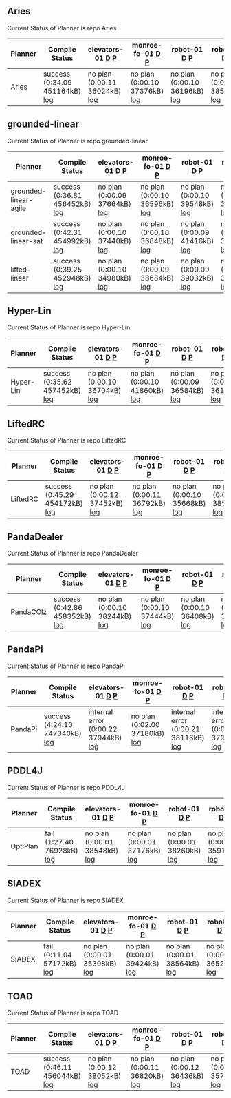 ## Aries
Current Status of Planner is repo Aries

| Planner | Compile Status | elevators-01 [D](https://ipc2023-htn.github.io/sampleProblems/elevators-01-d.hddl) [P](https://ipc2023-htn.github.io/sampleProblems/elevators-01-p.hddl) | monroe-fo-01 [D](https://ipc2023-htn.github.io/sampleProblems/monroe-fo-01-d.hddl) [P](https://ipc2023-htn.github.io/sampleProblems/monroe-fo-01-p.hddl) | robot-01 [D](https://ipc2023-htn.github.io/sampleProblems/robot-01-d.hddl) [P](https://ipc2023-htn.github.io/sampleProblems/robot-01-p.hddl) | robot-02 [D](https://ipc2023-htn.github.io/sampleProblems/robot-02-d.hddl) [P](https://ipc2023-htn.github.io/sampleProblems/robot-02-p.hddl) | snake-01 [D](https://ipc2023-htn.github.io/sampleProblems/snake-01-d.hddl) [P](https://ipc2023-htn.github.io/sampleProblems/snake-01-p.hddl) | snake-02 [D](https://ipc2023-htn.github.io/sampleProblems/snake-02-d.hddl) [P](https://ipc2023-htn.github.io/sampleProblems/snake-02-p.hddl) | transport-01 [D](https://ipc2023-htn.github.io/sampleProblems/transport-01-d.hddl) [P](https://ipc2023-htn.github.io/sampleProblems/transport-01-p.hddl) | transport-04 [D](https://ipc2023-htn.github.io/sampleProblems/transport-04-d.hddl) [P](https://ipc2023-htn.github.io/sampleProblems/transport-04-p.hddl) |
|---|---|---|---|---|---|---|---|---|---|
| Aries| success (0:34.09 451164kB) [log](https://ipc2023-htn.github.io/Aries.sif.build.log) | no plan (0:00.11 36024kB) [log](https://ipc2023-htn.github.io/Aries.sif.elevators-01.log) | no plan (0:00.10 37376kB) [log](https://ipc2023-htn.github.io/Aries.sif.monroe-fo-01.log) | no plan (0:00.10 36196kB) [log](https://ipc2023-htn.github.io/Aries.sif.robot-01.log) | no plan (0:00.09 38580kB) [log](https://ipc2023-htn.github.io/Aries.sif.robot-02.log) | no plan (0:00.08 37020kB) [log](https://ipc2023-htn.github.io/Aries.sif.snake-01.log) | no plan (0:00.09 34200kB) [log](https://ipc2023-htn.github.io/Aries.sif.snake-02.log) | no plan (0:00.10 36992kB) [log](https://ipc2023-htn.github.io/Aries.sif.transport-01.log) | no plan (0:00.11 38216kB) [log](https://ipc2023-htn.github.io/Aries.sif.transport-04.log) | 


## grounded-linear
Current Status of Planner is repo grounded-linear

| Planner | Compile Status | elevators-01 [D](https://ipc2023-htn.github.io/sampleProblems/elevators-01-d.hddl) [P](https://ipc2023-htn.github.io/sampleProblems/elevators-01-p.hddl) | monroe-fo-01 [D](https://ipc2023-htn.github.io/sampleProblems/monroe-fo-01-d.hddl) [P](https://ipc2023-htn.github.io/sampleProblems/monroe-fo-01-p.hddl) | robot-01 [D](https://ipc2023-htn.github.io/sampleProblems/robot-01-d.hddl) [P](https://ipc2023-htn.github.io/sampleProblems/robot-01-p.hddl) | robot-02 [D](https://ipc2023-htn.github.io/sampleProblems/robot-02-d.hddl) [P](https://ipc2023-htn.github.io/sampleProblems/robot-02-p.hddl) | snake-01 [D](https://ipc2023-htn.github.io/sampleProblems/snake-01-d.hddl) [P](https://ipc2023-htn.github.io/sampleProblems/snake-01-p.hddl) | snake-02 [D](https://ipc2023-htn.github.io/sampleProblems/snake-02-d.hddl) [P](https://ipc2023-htn.github.io/sampleProblems/snake-02-p.hddl) | transport-01 [D](https://ipc2023-htn.github.io/sampleProblems/transport-01-d.hddl) [P](https://ipc2023-htn.github.io/sampleProblems/transport-01-p.hddl) | transport-04 [D](https://ipc2023-htn.github.io/sampleProblems/transport-04-d.hddl) [P](https://ipc2023-htn.github.io/sampleProblems/transport-04-p.hddl) |
|---|---|---|---|---|---|---|---|---|---|
| grounded-linear-agile| success (0:36.81 456452kB) [log](https://ipc2023-htn.github.io/grounded-linear-agile.sif.build.log) | no plan (0:00.09 37664kB) [log](https://ipc2023-htn.github.io/grounded-linear-agile.sif.elevators-01.log) | no plan (0:00.10 36596kB) [log](https://ipc2023-htn.github.io/grounded-linear-agile.sif.monroe-fo-01.log) | no plan (0:00.10 39548kB) [log](https://ipc2023-htn.github.io/grounded-linear-agile.sif.robot-01.log) | no plan (0:00.10 36552kB) [log](https://ipc2023-htn.github.io/grounded-linear-agile.sif.robot-02.log) | no plan (0:00.10 36980kB) [log](https://ipc2023-htn.github.io/grounded-linear-agile.sif.snake-01.log) | no plan (0:00.08 39016kB) [log](https://ipc2023-htn.github.io/grounded-linear-agile.sif.snake-02.log) | no plan (0:00.09 39132kB) [log](https://ipc2023-htn.github.io/grounded-linear-agile.sif.transport-01.log) | no plan (0:00.09 36064kB) [log](https://ipc2023-htn.github.io/grounded-linear-agile.sif.transport-04.log) | 
| grounded-linear-sat| success (0:42.31 454992kB) [log](https://ipc2023-htn.github.io/grounded-linear-sat.sif.build.log) | no plan (0:00.10 37440kB) [log](https://ipc2023-htn.github.io/grounded-linear-sat.sif.elevators-01.log) | no plan (0:00.10 36848kB) [log](https://ipc2023-htn.github.io/grounded-linear-sat.sif.monroe-fo-01.log) | no plan (0:00.09 41416kB) [log](https://ipc2023-htn.github.io/grounded-linear-sat.sif.robot-01.log) | no plan (0:00.08 35952kB) [log](https://ipc2023-htn.github.io/grounded-linear-sat.sif.robot-02.log) | no plan (0:00.08 35452kB) [log](https://ipc2023-htn.github.io/grounded-linear-sat.sif.snake-01.log) | no plan (0:00.08 36348kB) [log](https://ipc2023-htn.github.io/grounded-linear-sat.sif.snake-02.log) | no plan (0:00.10 40512kB) [log](https://ipc2023-htn.github.io/grounded-linear-sat.sif.transport-01.log) | no plan (0:00.10 38804kB) [log](https://ipc2023-htn.github.io/grounded-linear-sat.sif.transport-04.log) | 
| lifted-linear| success (0:39.25 452948kB) [log](https://ipc2023-htn.github.io/lifted-linear.sif.build.log) | no plan (0:00.10 34980kB) [log](https://ipc2023-htn.github.io/lifted-linear.sif.elevators-01.log) | no plan (0:00.09 38684kB) [log](https://ipc2023-htn.github.io/lifted-linear.sif.monroe-fo-01.log) | no plan (0:00.09 39032kB) [log](https://ipc2023-htn.github.io/lifted-linear.sif.robot-01.log) | no plan (0:00.09 39316kB) [log](https://ipc2023-htn.github.io/lifted-linear.sif.robot-02.log) | no plan (0:00.09 38212kB) [log](https://ipc2023-htn.github.io/lifted-linear.sif.snake-01.log) | no plan (0:00.08 37956kB) [log](https://ipc2023-htn.github.io/lifted-linear.sif.snake-02.log) | no plan (0:00.09 36536kB) [log](https://ipc2023-htn.github.io/lifted-linear.sif.transport-01.log) | no plan (0:00.09 36300kB) [log](https://ipc2023-htn.github.io/lifted-linear.sif.transport-04.log) | 


## Hyper-Lin
Current Status of Planner is repo Hyper-Lin

| Planner | Compile Status | elevators-01 [D](https://ipc2023-htn.github.io/sampleProblems/elevators-01-d.hddl) [P](https://ipc2023-htn.github.io/sampleProblems/elevators-01-p.hddl) | monroe-fo-01 [D](https://ipc2023-htn.github.io/sampleProblems/monroe-fo-01-d.hddl) [P](https://ipc2023-htn.github.io/sampleProblems/monroe-fo-01-p.hddl) | robot-01 [D](https://ipc2023-htn.github.io/sampleProblems/robot-01-d.hddl) [P](https://ipc2023-htn.github.io/sampleProblems/robot-01-p.hddl) | robot-02 [D](https://ipc2023-htn.github.io/sampleProblems/robot-02-d.hddl) [P](https://ipc2023-htn.github.io/sampleProblems/robot-02-p.hddl) | snake-01 [D](https://ipc2023-htn.github.io/sampleProblems/snake-01-d.hddl) [P](https://ipc2023-htn.github.io/sampleProblems/snake-01-p.hddl) | snake-02 [D](https://ipc2023-htn.github.io/sampleProblems/snake-02-d.hddl) [P](https://ipc2023-htn.github.io/sampleProblems/snake-02-p.hddl) | transport-01 [D](https://ipc2023-htn.github.io/sampleProblems/transport-01-d.hddl) [P](https://ipc2023-htn.github.io/sampleProblems/transport-01-p.hddl) | transport-04 [D](https://ipc2023-htn.github.io/sampleProblems/transport-04-d.hddl) [P](https://ipc2023-htn.github.io/sampleProblems/transport-04-p.hddl) |
|---|---|---|---|---|---|---|---|---|---|
| Hyper-Lin| success (0:35.62 457452kB) [log](https://ipc2023-htn.github.io/Hyper-Lin.sif.build.log) | no plan (0:00.10 36704kB) [log](https://ipc2023-htn.github.io/Hyper-Lin.sif.elevators-01.log) | no plan (0:00.10 41860kB) [log](https://ipc2023-htn.github.io/Hyper-Lin.sif.monroe-fo-01.log) | no plan (0:00.09 36584kB) [log](https://ipc2023-htn.github.io/Hyper-Lin.sif.robot-01.log) | no plan (0:00.09 36144kB) [log](https://ipc2023-htn.github.io/Hyper-Lin.sif.robot-02.log) | no plan (0:00.10 39728kB) [log](https://ipc2023-htn.github.io/Hyper-Lin.sif.snake-01.log) | no plan (0:00.09 37312kB) [log](https://ipc2023-htn.github.io/Hyper-Lin.sif.snake-02.log) | no plan (0:00.10 35920kB) [log](https://ipc2023-htn.github.io/Hyper-Lin.sif.transport-01.log) | no plan (0:00.09 40012kB) [log](https://ipc2023-htn.github.io/Hyper-Lin.sif.transport-04.log) | 


## LiftedRC
Current Status of Planner is repo LiftedRC

| Planner | Compile Status | elevators-01 [D](https://ipc2023-htn.github.io/sampleProblems/elevators-01-d.hddl) [P](https://ipc2023-htn.github.io/sampleProblems/elevators-01-p.hddl) | monroe-fo-01 [D](https://ipc2023-htn.github.io/sampleProblems/monroe-fo-01-d.hddl) [P](https://ipc2023-htn.github.io/sampleProblems/monroe-fo-01-p.hddl) | robot-01 [D](https://ipc2023-htn.github.io/sampleProblems/robot-01-d.hddl) [P](https://ipc2023-htn.github.io/sampleProblems/robot-01-p.hddl) | robot-02 [D](https://ipc2023-htn.github.io/sampleProblems/robot-02-d.hddl) [P](https://ipc2023-htn.github.io/sampleProblems/robot-02-p.hddl) | snake-01 [D](https://ipc2023-htn.github.io/sampleProblems/snake-01-d.hddl) [P](https://ipc2023-htn.github.io/sampleProblems/snake-01-p.hddl) | snake-02 [D](https://ipc2023-htn.github.io/sampleProblems/snake-02-d.hddl) [P](https://ipc2023-htn.github.io/sampleProblems/snake-02-p.hddl) | transport-01 [D](https://ipc2023-htn.github.io/sampleProblems/transport-01-d.hddl) [P](https://ipc2023-htn.github.io/sampleProblems/transport-01-p.hddl) | transport-04 [D](https://ipc2023-htn.github.io/sampleProblems/transport-04-d.hddl) [P](https://ipc2023-htn.github.io/sampleProblems/transport-04-p.hddl) |
|---|---|---|---|---|---|---|---|---|---|
| LiftedRC| success (0:45.29 454172kB) [log](https://ipc2023-htn.github.io/LiftedRC.sif.build.log) | no plan (0:00.12 37452kB) [log](https://ipc2023-htn.github.io/LiftedRC.sif.elevators-01.log) | no plan (0:00.11 36792kB) [log](https://ipc2023-htn.github.io/LiftedRC.sif.monroe-fo-01.log) | no plan (0:00.10 35668kB) [log](https://ipc2023-htn.github.io/LiftedRC.sif.robot-01.log) | no plan (0:00.09 38508kB) [log](https://ipc2023-htn.github.io/LiftedRC.sif.robot-02.log) | no plan (0:00.09 37756kB) [log](https://ipc2023-htn.github.io/LiftedRC.sif.snake-01.log) | no plan (0:00.09 36684kB) [log](https://ipc2023-htn.github.io/LiftedRC.sif.snake-02.log) | no plan (0:00.08 38220kB) [log](https://ipc2023-htn.github.io/LiftedRC.sif.transport-01.log) | no plan (0:00.08 36540kB) [log](https://ipc2023-htn.github.io/LiftedRC.sif.transport-04.log) | 


## PandaDealer
Current Status of Planner is repo PandaDealer

| Planner | Compile Status | elevators-01 [D](https://ipc2023-htn.github.io/sampleProblems/elevators-01-d.hddl) [P](https://ipc2023-htn.github.io/sampleProblems/elevators-01-p.hddl) | monroe-fo-01 [D](https://ipc2023-htn.github.io/sampleProblems/monroe-fo-01-d.hddl) [P](https://ipc2023-htn.github.io/sampleProblems/monroe-fo-01-p.hddl) | robot-01 [D](https://ipc2023-htn.github.io/sampleProblems/robot-01-d.hddl) [P](https://ipc2023-htn.github.io/sampleProblems/robot-01-p.hddl) | robot-02 [D](https://ipc2023-htn.github.io/sampleProblems/robot-02-d.hddl) [P](https://ipc2023-htn.github.io/sampleProblems/robot-02-p.hddl) | snake-01 [D](https://ipc2023-htn.github.io/sampleProblems/snake-01-d.hddl) [P](https://ipc2023-htn.github.io/sampleProblems/snake-01-p.hddl) | snake-02 [D](https://ipc2023-htn.github.io/sampleProblems/snake-02-d.hddl) [P](https://ipc2023-htn.github.io/sampleProblems/snake-02-p.hddl) | transport-01 [D](https://ipc2023-htn.github.io/sampleProblems/transport-01-d.hddl) [P](https://ipc2023-htn.github.io/sampleProblems/transport-01-p.hddl) | transport-04 [D](https://ipc2023-htn.github.io/sampleProblems/transport-04-d.hddl) [P](https://ipc2023-htn.github.io/sampleProblems/transport-04-p.hddl) |
|---|---|---|---|---|---|---|---|---|---|
| PandaCOlz| success (0:42.86 458352kB) [log](https://ipc2023-htn.github.io/PandaCOlz.sif.build.log) | no plan (0:00.10 38244kB) [log](https://ipc2023-htn.github.io/PandaCOlz.sif.elevators-01.log) | no plan (0:00.10 37444kB) [log](https://ipc2023-htn.github.io/PandaCOlz.sif.monroe-fo-01.log) | no plan (0:00.10 36408kB) [log](https://ipc2023-htn.github.io/PandaCOlz.sif.robot-01.log) | no plan (0:00.09 38800kB) [log](https://ipc2023-htn.github.io/PandaCOlz.sif.robot-02.log) | no plan (0:00.09 37064kB) [log](https://ipc2023-htn.github.io/PandaCOlz.sif.snake-01.log) | no plan (0:00.08 37820kB) [log](https://ipc2023-htn.github.io/PandaCOlz.sif.snake-02.log) | no plan (0:00.09 36176kB) [log](https://ipc2023-htn.github.io/PandaCOlz.sif.transport-01.log) | no plan (0:00.10 37048kB) [log](https://ipc2023-htn.github.io/PandaCOlz.sif.transport-04.log) | 


## PandaPi
Current Status of Planner is repo PandaPi

| Planner | Compile Status | elevators-01 [D](https://ipc2023-htn.github.io/sampleProblems/elevators-01-d.hddl) [P](https://ipc2023-htn.github.io/sampleProblems/elevators-01-p.hddl) | monroe-fo-01 [D](https://ipc2023-htn.github.io/sampleProblems/monroe-fo-01-d.hddl) [P](https://ipc2023-htn.github.io/sampleProblems/monroe-fo-01-p.hddl) | robot-01 [D](https://ipc2023-htn.github.io/sampleProblems/robot-01-d.hddl) [P](https://ipc2023-htn.github.io/sampleProblems/robot-01-p.hddl) | robot-02 [D](https://ipc2023-htn.github.io/sampleProblems/robot-02-d.hddl) [P](https://ipc2023-htn.github.io/sampleProblems/robot-02-p.hddl) | snake-01 [D](https://ipc2023-htn.github.io/sampleProblems/snake-01-d.hddl) [P](https://ipc2023-htn.github.io/sampleProblems/snake-01-p.hddl) | snake-02 [D](https://ipc2023-htn.github.io/sampleProblems/snake-02-d.hddl) [P](https://ipc2023-htn.github.io/sampleProblems/snake-02-p.hddl) | transport-01 [D](https://ipc2023-htn.github.io/sampleProblems/transport-01-d.hddl) [P](https://ipc2023-htn.github.io/sampleProblems/transport-01-p.hddl) | transport-04 [D](https://ipc2023-htn.github.io/sampleProblems/transport-04-d.hddl) [P](https://ipc2023-htn.github.io/sampleProblems/transport-04-p.hddl) |
|---|---|---|---|---|---|---|---|---|---|
| PandaPi| success (4:24.10 747340kB) [log](https://ipc2023-htn.github.io/PandaPi.sif.build.log) | internal error (0:00.22 37944kB) [log](https://ipc2023-htn.github.io/PandaPi.sif.elevators-01.log) | no plan (0:02.00 37180kB) [log](https://ipc2023-htn.github.io/PandaPi.sif.monroe-fo-01.log) | internal error (0:00.21 38116kB) [log](https://ipc2023-htn.github.io/PandaPi.sif.robot-01.log) | internal error (0:00.20 37928kB) [log](https://ipc2023-htn.github.io/PandaPi.sif.robot-02.log) | internal error (0:00.24 38040kB) [log](https://ipc2023-htn.github.io/PandaPi.sif.snake-01.log) | internal error (0:00.24 37748kB) [log](https://ipc2023-htn.github.io/PandaPi.sif.snake-02.log) | internal error (0:00.20 36188kB) [log](https://ipc2023-htn.github.io/PandaPi.sif.transport-01.log) | internal error (0:00.20 38576kB) [log](https://ipc2023-htn.github.io/PandaPi.sif.transport-04.log) | 


## PDDL4J
Current Status of Planner is repo PDDL4J

| Planner | Compile Status | elevators-01 [D](https://ipc2023-htn.github.io/sampleProblems/elevators-01-d.hddl) [P](https://ipc2023-htn.github.io/sampleProblems/elevators-01-p.hddl) | monroe-fo-01 [D](https://ipc2023-htn.github.io/sampleProblems/monroe-fo-01-d.hddl) [P](https://ipc2023-htn.github.io/sampleProblems/monroe-fo-01-p.hddl) | robot-01 [D](https://ipc2023-htn.github.io/sampleProblems/robot-01-d.hddl) [P](https://ipc2023-htn.github.io/sampleProblems/robot-01-p.hddl) | robot-02 [D](https://ipc2023-htn.github.io/sampleProblems/robot-02-d.hddl) [P](https://ipc2023-htn.github.io/sampleProblems/robot-02-p.hddl) | snake-01 [D](https://ipc2023-htn.github.io/sampleProblems/snake-01-d.hddl) [P](https://ipc2023-htn.github.io/sampleProblems/snake-01-p.hddl) | snake-02 [D](https://ipc2023-htn.github.io/sampleProblems/snake-02-d.hddl) [P](https://ipc2023-htn.github.io/sampleProblems/snake-02-p.hddl) | transport-01 [D](https://ipc2023-htn.github.io/sampleProblems/transport-01-d.hddl) [P](https://ipc2023-htn.github.io/sampleProblems/transport-01-p.hddl) | transport-04 [D](https://ipc2023-htn.github.io/sampleProblems/transport-04-d.hddl) [P](https://ipc2023-htn.github.io/sampleProblems/transport-04-p.hddl) |
|---|---|---|---|---|---|---|---|---|---|
| OptiPlan| fail (1:27.40 76928kB) [log](https://ipc2023-htn.github.io/OptiPlan.sif.build.log) | no plan (0:00.01 38548kB) [log](https://ipc2023-htn.github.io/OptiPlan.sif.elevators-01.log) | no plan (0:00.01 37176kB) [log](https://ipc2023-htn.github.io/OptiPlan.sif.monroe-fo-01.log) | no plan (0:00.01 38260kB) [log](https://ipc2023-htn.github.io/OptiPlan.sif.robot-01.log) | no plan (0:00.01 35912kB) [log](https://ipc2023-htn.github.io/OptiPlan.sif.robot-02.log) | no plan (0:00.01 35728kB) [log](https://ipc2023-htn.github.io/OptiPlan.sif.snake-01.log) | no plan (0:00.01 36200kB) [log](https://ipc2023-htn.github.io/OptiPlan.sif.snake-02.log) | no plan (0:00.01 38936kB) [log](https://ipc2023-htn.github.io/OptiPlan.sif.transport-01.log) | no plan (0:00.01 36848kB) [log](https://ipc2023-htn.github.io/OptiPlan.sif.transport-04.log) | 


## SIADEX
Current Status of Planner is repo SIADEX

| Planner | Compile Status | elevators-01 [D](https://ipc2023-htn.github.io/sampleProblems/elevators-01-d.hddl) [P](https://ipc2023-htn.github.io/sampleProblems/elevators-01-p.hddl) | monroe-fo-01 [D](https://ipc2023-htn.github.io/sampleProblems/monroe-fo-01-d.hddl) [P](https://ipc2023-htn.github.io/sampleProblems/monroe-fo-01-p.hddl) | robot-01 [D](https://ipc2023-htn.github.io/sampleProblems/robot-01-d.hddl) [P](https://ipc2023-htn.github.io/sampleProblems/robot-01-p.hddl) | robot-02 [D](https://ipc2023-htn.github.io/sampleProblems/robot-02-d.hddl) [P](https://ipc2023-htn.github.io/sampleProblems/robot-02-p.hddl) | snake-01 [D](https://ipc2023-htn.github.io/sampleProblems/snake-01-d.hddl) [P](https://ipc2023-htn.github.io/sampleProblems/snake-01-p.hddl) | snake-02 [D](https://ipc2023-htn.github.io/sampleProblems/snake-02-d.hddl) [P](https://ipc2023-htn.github.io/sampleProblems/snake-02-p.hddl) | transport-01 [D](https://ipc2023-htn.github.io/sampleProblems/transport-01-d.hddl) [P](https://ipc2023-htn.github.io/sampleProblems/transport-01-p.hddl) | transport-04 [D](https://ipc2023-htn.github.io/sampleProblems/transport-04-d.hddl) [P](https://ipc2023-htn.github.io/sampleProblems/transport-04-p.hddl) |
|---|---|---|---|---|---|---|---|---|---|
| SIADEX| fail (0:11.04 57172kB) [log](https://ipc2023-htn.github.io/SIADEX.sif.build.log) | no plan (0:00.01 35308kB) [log](https://ipc2023-htn.github.io/SIADEX.sif.elevators-01.log) | no plan (0:00.01 39424kB) [log](https://ipc2023-htn.github.io/SIADEX.sif.monroe-fo-01.log) | no plan (0:00.01 38564kB) [log](https://ipc2023-htn.github.io/SIADEX.sif.robot-01.log) | no plan (0:00.01 36528kB) [log](https://ipc2023-htn.github.io/SIADEX.sif.robot-02.log) | no plan (0:00.01 37976kB) [log](https://ipc2023-htn.github.io/SIADEX.sif.snake-01.log) | no plan (0:00.01 38776kB) [log](https://ipc2023-htn.github.io/SIADEX.sif.snake-02.log) | no plan (0:00.01 36692kB) [log](https://ipc2023-htn.github.io/SIADEX.sif.transport-01.log) | no plan (0:00.02 37564kB) [log](https://ipc2023-htn.github.io/SIADEX.sif.transport-04.log) | 


## TOAD
Current Status of Planner is repo TOAD

| Planner | Compile Status | elevators-01 [D](https://ipc2023-htn.github.io/sampleProblems/elevators-01-d.hddl) [P](https://ipc2023-htn.github.io/sampleProblems/elevators-01-p.hddl) | monroe-fo-01 [D](https://ipc2023-htn.github.io/sampleProblems/monroe-fo-01-d.hddl) [P](https://ipc2023-htn.github.io/sampleProblems/monroe-fo-01-p.hddl) | robot-01 [D](https://ipc2023-htn.github.io/sampleProblems/robot-01-d.hddl) [P](https://ipc2023-htn.github.io/sampleProblems/robot-01-p.hddl) | robot-02 [D](https://ipc2023-htn.github.io/sampleProblems/robot-02-d.hddl) [P](https://ipc2023-htn.github.io/sampleProblems/robot-02-p.hddl) | snake-01 [D](https://ipc2023-htn.github.io/sampleProblems/snake-01-d.hddl) [P](https://ipc2023-htn.github.io/sampleProblems/snake-01-p.hddl) | snake-02 [D](https://ipc2023-htn.github.io/sampleProblems/snake-02-d.hddl) [P](https://ipc2023-htn.github.io/sampleProblems/snake-02-p.hddl) | transport-01 [D](https://ipc2023-htn.github.io/sampleProblems/transport-01-d.hddl) [P](https://ipc2023-htn.github.io/sampleProblems/transport-01-p.hddl) | transport-04 [D](https://ipc2023-htn.github.io/sampleProblems/transport-04-d.hddl) [P](https://ipc2023-htn.github.io/sampleProblems/transport-04-p.hddl) |
|---|---|---|---|---|---|---|---|---|---|
| TOAD| success (0:46.11 456044kB) [log](https://ipc2023-htn.github.io/TOAD.sif.build.log) | no plan (0:00.12 38052kB) [log](https://ipc2023-htn.github.io/TOAD.sif.elevators-01.log) | no plan (0:00.11 36820kB) [log](https://ipc2023-htn.github.io/TOAD.sif.monroe-fo-01.log) | no plan (0:00.12 36436kB) [log](https://ipc2023-htn.github.io/TOAD.sif.robot-01.log) | no plan (0:00.11 35744kB) [log](https://ipc2023-htn.github.io/TOAD.sif.robot-02.log) | no plan (0:00.09 39116kB) [log](https://ipc2023-htn.github.io/TOAD.sif.snake-01.log) | no plan (0:00.10 38116kB) [log](https://ipc2023-htn.github.io/TOAD.sif.snake-02.log) | no plan (0:00.10 36936kB) [log](https://ipc2023-htn.github.io/TOAD.sif.transport-01.log) | no plan (0:00.11 39648kB) [log](https://ipc2023-htn.github.io/TOAD.sif.transport-04.log) | 
